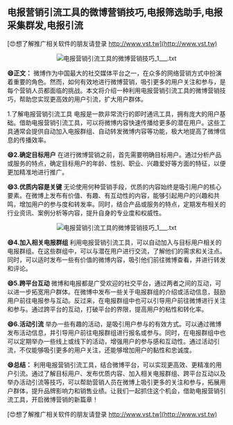 ## **电报营销引流工具的微博营销技巧,电报筛选助手,电报采集群发,电报引流**

[😍想了解推广相关软件的朋友请登录 http://www.vst.tw](http://www.vst.tw)

 <center><img src="https://vst.tw/MP4/tuiguang/png/3.png" alt="电报营销引流工具的微博营销技巧_1___.txt"></center>

**😄正文：**
微博作为中国最大的社交媒体平台之一，在众多的网络营销方式中扮演着重要的角色。然而，如何有效地进行微博营销，吸引更多的用户关注和参与，是每个营销人员都面临的挑战。本文将介绍一种利用电报营销引流工具的微博营销技巧，帮助您实现更高效的用户引流，扩大用户群体。

1.了解电报营销引流工具
电报是一款非常流行的即时通讯工具，拥有庞大的用户基础。借助电报营销引流工具，可以将微博内容快速传播给更多的潜在用户。这些工具通常会提供自动加入电报群组、自动转发微博内容等功能，极大地提高了微博信息的传播效率。

**😄2.确定目标用户**
在进行微博营销之前，首先需要明确目标用户。通过分析产品或服务的特点，确定目标用户的年龄、性别、职业、兴趣爱好等方面的特征，以便更加精准地进行推广。

**😄3.优质内容是关键**
无论使用何种营销手段，优质的内容始终是吸引用户的核心要素。在微博上发布有价值、有趣、有互动性的内容，能够引起用户的兴趣和共鸣，增加用户的参与度和转发率。同时，结合产品或服务的特点，定期发布相关的行业资讯、案例分析等内容，提升自身的专业度和权威性。

 <center><img src="https://vst.tw/MP4/tuiguang/png/7.png" alt="电报营销引流工具的微博营销技巧_1___.txt"></center>

**😄4.加入相关电报群组**
利用电报营销引流工具，可以自动加入与目标用户相关的电报群组。在这些群组中，可以与潜在用户进行交流，了解他们的需求和关注点。同时，可以适时发布一些有价值的微博内容，吸引他们前往微博查看，并进行转发和评论。

**😄5.跨平台互动**
微博和电报都是广受欢迎的社交平台，通过两者之间的互动，可以进一步拓宽用户群体。在微博中发布一些关于电报群组的介绍或活动信息，鼓励用户前往电报参与互动。反过来，在电报群组中也可以引导用户前往微博进行关注和参与。通过跨平台的互动，打破平台的界限，提高用户的粘性和转化率。

**😄6.活动引流**
举办一些有趣的活动，是吸引用户参与的有效方式。可以通过微博发布活动信息，并引导用户前往电报群组进行报名或参与。同时，在电报群组中也可以定期举办一些线上或线下的活动，增强用户的参与感和互动性。通过活动引流，不仅能够吸引更多的用户关注，还能够增加用户的黏性和忠诚度。

**😄总结：**
利用电报营销引流工具，结合微博平台，可以实现更高效、更精准的用户引流。通过了解目标用户、发布优质内容、加入相关电报群组、跨平台互动以及举办活动引流等技巧，可以帮助营销人员在微博上吸引更多的关注和参与，拓展用户群体，提升品牌影响力和销售业绩。让我们一起抓住这个机会，借助电报营销引流工具，开启微博营销的新篇章！

[😍想了解推广相关软件的朋友请登录 http://www.vst.tw](http://www.vst.tw)



